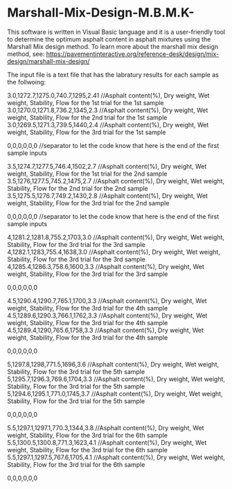 # Marshall-Mix-Design-M.B.M.K-

This software is written in Visual Basic language and it is a user-friendly tool to determine the optimum asphalt content in asphalt mixtures using the Marshall Mix design method. 
To learn more about the marshall mix design method, see: https://pavementinteractive.org/reference-desk/design/mix-design/marshall-mix-design/


The input file is a text file that has the labratury results for each sample as the follwoing: 

3.0,1272.7,1275.0,740.7,1295,2.41 //Asphalt content(%), Dry weight, Wet weight, Stability, Flow for the 1st trial for the 1st sample 
3.0,1270.0,1271.8,736.2,1345,2.3  //Asphalt content(%), Dry weight, Wet weight, Stability, Flow for the 2nd trial for the 1st sample 
3.0,1269.5,1271.3,739.5,1440,2.4  //Asphalt content(%), Dry weight, Wet weight, Stability, Flow for the 3rd trial for the 1st sample 

0,0,0,0,0,0 //separator to let the code know that here is the end of the first sample inputs

3.5,1274.7,1277.5,746.4,1502,2.7 //Asphalt content(%), Dry weight, Wet weight, Stability, Flow for the 1st trial for the 2nd sample 
3.5,1276,1277.5,745.2,1475,2.7   //Asphalt content(%), Dry weight, Wet weight, Stability, Flow for the 2nd trial for the 2nd sample 
3.5,1275.5,1276.7,749.2,1430,2.8 //Asphalt content(%), Dry weight, Wet weight, Stability, Flow for the 3rd trial for the 2nd sample 

0,0,0,0,0,0  //separator to let the code know that here is the end of the first sample inputs


4,1281.2,1281.8,755.2,1703,3.0 //Asphalt content(%), Dry weight, Wet weight, Stability, Flow for the 3rd trial for the 3rd sample 
4,1282.1,1283,755.4,1638,3.0   //Asphalt content(%), Dry weight, Wet weight, Stability, Flow for the 3rd trial for the 3rd sample 
4,1285.4,1286.3,758.6,1600,3.3 //Asphalt content(%), Dry weight, Wet weight, Stability, Flow for the 3rd trial for the 3rd sample 

0,0,0,0,0,0

4.5,1290.4,1290.7,765.1,1700,3.3 //Asphalt content(%), Dry weight, Wet weight, Stability, Flow for the 3rd trial for the 4th sample 
4.5,1289.6,1290.3,766.1,1762,3.3 //Asphalt content(%), Dry weight, Wet weight, Stability, Flow for the 3rd trial for the 4th sample 
4.5,1289.4,1290,765.6,1758,3.3  //Asphalt content(%), Dry weight, Wet weight, Stability, Flow for the 3rd trial for the 4th sample 

0,0,0,0,0,0

5,1297.8,1298,771.5,1696,3.6    //Asphalt content(%), Dry weight, Wet weight, Stability, Flow for the 3rd trial for the 5th sample 
5,1295.7,1296.3,769.6,1704,3.3  //Asphalt content(%), Dry weight, Wet weight, Stability, Flow for the 3rd trial for the 5th sample 
5,1294.6,1295.1,771.0,1745,3.7  //Asphalt content(%), Dry weight, Wet weight, Stability, Flow for the 3rd trial for the 5th sample 

0,0,0,0,0,0

5.5,1297.1,1297.1,770.3,1344,3.8 //Asphalt content(%), Dry weight, Wet weight, Stability, Flow for the 3rd trial for the 6th sample 
5.5,1300.5,1300.8,771.3,1623,4.1 //Asphalt content(%), Dry weight, Wet weight, Stability, Flow for the 3rd trial for the 6th sample 
5.5,1297.1,1297.5,767.6,1705,4.1 //Asphalt content(%), Dry weight, Wet weight, Stability, Flow for the 3rd trial for the 6th sample 

0,0,0,0,0,0 
